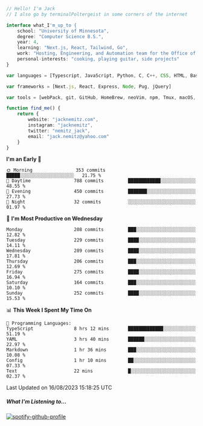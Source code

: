 ```typescript
// Hello! I'm Jack
// I also go by terminalPoltergeist in some corners of the internet

interface what_I'm_up_to {
    school: "University of Minnesota",
    degree: "Computer Science B.S.",
    year: 4,
    learning: "Next.js, React, Tailwind, Go",
    work: "Hosting, Engineering, and Automation team for the Office of Information Technology at UMN",
    personal-interests: "cooking, playing guitar, side projects"
}

var languages = [Typescript, JavaScript, Python, C, C++, CSS, HTML, Bash, VimScript]

var frameworks = [Next.js, React, Express, Node, Pug, jQuery]

var tools = [webPack, git, GitHub, HomeBrew, neoVim, npm, Tmux, macOS, Ubuntu, Docker, Nginx, Cloudflare, DigitalOcean]

function find_me() {
    return {
        website: "jacknemitz.com",
        instagram: "jacknemitz",
        twitter: "nemitz_jack",
        email: "jack.nemitz@yahoo.com"
    }
}
```

<!--START_SECTION:waka-->
**I'm an Early 🐤** 

```text
🌞 Morning                353 commits         █████░░░░░░░░░░░░░░░░░░░░   21.75 % 
🌆 Daytime                788 commits         ████████████░░░░░░░░░░░░░   48.55 % 
🌃 Evening                450 commits         ███████░░░░░░░░░░░░░░░░░░   27.73 % 
🌙 Night                  32 commits          ░░░░░░░░░░░░░░░░░░░░░░░░░   01.97 % 
```
📅 **I'm Most Productive on Wednesday** 

```text
Monday                   208 commits         ███░░░░░░░░░░░░░░░░░░░░░░   12.82 % 
Tuesday                  229 commits         ████░░░░░░░░░░░░░░░░░░░░░   14.11 % 
Wednesday                289 commits         ████░░░░░░░░░░░░░░░░░░░░░   17.81 % 
Thursday                 206 commits         ███░░░░░░░░░░░░░░░░░░░░░░   12.69 % 
Friday                   275 commits         ████░░░░░░░░░░░░░░░░░░░░░   16.94 % 
Saturday                 164 commits         ███░░░░░░░░░░░░░░░░░░░░░░   10.10 % 
Sunday                   252 commits         ████░░░░░░░░░░░░░░░░░░░░░   15.53 % 
```


📊 **This Week I Spent My Time On** 

```text
💬 Programming Languages: 
TypeScript               8 hrs 12 mins       █████████████░░░░░░░░░░░░   51.19 % 
YAML                     3 hrs 40 mins       ██████░░░░░░░░░░░░░░░░░░░   22.97 % 
Markdown                 1 hr 36 mins        ███░░░░░░░░░░░░░░░░░░░░░░   10.08 % 
Config                   1 hr 10 mins        ██░░░░░░░░░░░░░░░░░░░░░░░   07.33 % 
Text                     22 mins             █░░░░░░░░░░░░░░░░░░░░░░░░   02.37 % 
```


 Last Updated on 16/08/2023 15:18:25 UTC
<!--END_SECTION:waka-->

##### What I'm Listening to...

[![spotify-github-profile](https://spotify-github-profile.vercel.app/api/view?uid=jack.nemitz&cover_image=true&show_offline=true&bar_color=53b14f&bar_color_cover=false&background_color=121212FF)](https://spotify-github-profile.vercel.app/api/view?uid=jack.nemitz&redirect=true)


